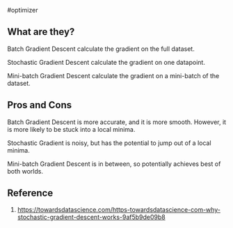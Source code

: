 #optimizer 

## What are they?
Batch Gradient Descent calculate the gradient on the full dataset.

Stochastic Gradient Descent calculate the gradient on one datapoint.

Mini-batch Gradient Descent calculate the gradient on a mini-batch of the dataset.

## Pros and Cons
Batch Gradient Descent is more accurate, and it is more smooth. However, it is more likely to be stuck into a local minima.

Stochastic Gradient is noisy, but has the potential to jump out of a local minima.

Mini-batch Gradient Descent is in between, so potentially achieves best of both worlds.

## Reference
1. https://towardsdatascience.com/https-towardsdatascience-com-why-stochastic-gradient-descent-works-9af5b9de09b8